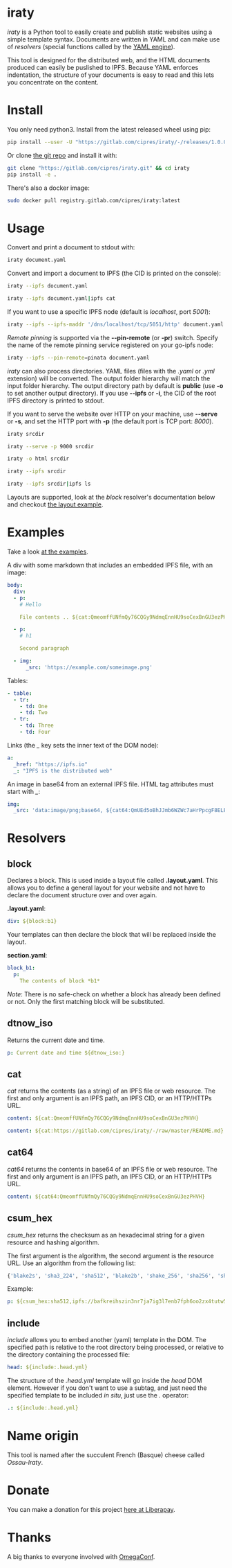 # iraty

*iraty* is a Python tool to easily create and publish static websites
using a simple template syntax. Documents are written in YAML and can make use
of *resolvers* (special functions called by the
[YAML engine](https://github.com/omry/omegaconf)).

This tool is designed for the distributed web, and the HTML documents produced can
easily be puslished to IPFS. Because YAML enforces indentation, the structure
of your documents is easy to read and this lets you concentrate on the content.

# Install

You only need python3. Install from the latest released wheel using pip:

```sh
pip install --user -U "https://gitlab.com/cipres/iraty/-/releases/1.0.0/downloads/iraty-1.0.0-py3-none-any.whl"
```

Or clone [the git repo](https://gitlab.com/cipres/iraty) and install it with:

```sh
git clone "https://gitlab.com/cipres/iraty.git" && cd iraty
pip install -e .
```

There's also a docker image:

```sh
sudo docker pull registry.gitlab.com/cipres/iraty:latest
```

# Usage

Convert and print a document to stdout with:

```sh
iraty document.yaml
```

Convert and import a document to IPFS (the CID is printed on the console):

```sh
iraty --ipfs document.yaml

iraty --ipfs document.yaml|ipfs cat
```

If you want to use a specific IPFS node (default is *localhost*, port *5001*):

```sh
iraty --ipfs --ipfs-maddr '/dns/localhost/tcp/5051/http' document.yaml
```

*Remote pinning* is supported via the **--pin-remote** (or **-pr**) switch.
Specify the name of the remote pinning service registered on your go-ipfs node:

```sh
iraty --ipfs --pin-remote=pinata document.yaml
```

*iraty* can also process directories. YAML files (files with the *.yaml*
or *.yml* extension) will be converted. The output folder hierarchy will match the
input folder hierarchy. The output directory path by default is **public**
(use **-o** to set another output directory).
If you use **--ipfs** or **-i**, the CID of the root IPFS directory is printed to stdout.

If you want to serve the website over HTTP on your machine, use
**--serve** or **-s**, and set the HTTP port with **-p** (the default port
is TCP port: *8000*).

```sh
iraty srcdir

iraty --serve -p 9000 srcdir

iraty -o html srcdir

iraty --ipfs srcdir

iraty --ipfs srcdir|ipfs ls
```

Layouts are supported, look at the *block* resolver's documentation below and
checkout [the layout example](https://gitlab.com/cipres/iraty/-/tree/master/examples/layout).

# Examples

Take a look [at the examples](https://gitlab.com/cipres/iraty/-/tree/master/examples).

A div with some markdown that includes an embedded IPFS file, with an image:

```yaml
body:
  div:
  - p:
    # Hello

    File contents .. ${cat:QmeomffUNfmQy76CQGy9NdmqEnnHU9soCexBnGU3ezPHVH}

  - p:
    # h1

    Second paragraph

  - img:
      _src: 'https://example.com/someimage.png'
```

Tables:

```yaml
- table:
  - tr:
    - td: One
    - td: Two
  - tr:
    - td: Three
    - td: Four
```

Links (the *_* key sets the inner text of the DOM node):

```yaml
a:
  _href: "https://ipfs.io"
  _: "IPFS is the distributed web"
```

An image in base64 from an external IPFS file. HTML tag attributes must
start with *_*:

```yaml
img:
  _src: 'data:image/png;base64, ${cat64:QmUEd5oBhJJmb6WZWc7aHrPpcgF8ELEvcxHo6q4M8uWY5Q}'
```

# Resolvers

## block

Declares a block. This is used inside a layout file called **.layout.yaml**.
This allows you to define a general layout for your website and not
have to declare the document structure over and over again.

**.layout.yaml**:

```yaml
div: ${block:b1}
```

Your templates can then declare the block that will be replaced inside
the layout.

**section.yaml**:

```yaml
block_b1:
  p:
    The contents of block *b1*
```

*Note*: There is no safe-check on whether a block has already been defined or
not. Only the first matching block will be substituted.

## dtnow_iso

Returns the current date and time.

```yaml
p: Current date and time ${dtnow_iso:}
```


## cat

*cat* returns the contents (as a string) of an IPFS file or web resource.
The first and only argument is an IPFS path, an IPFS CID, or an HTTP/HTTPs URL.

```yaml
content: ${cat:QmeomffUNfmQy76CQGy9NdmqEnnHU9soCexBnGU3ezPHVH}

content: ${cat:https://gitlab.com/cipres/iraty/-/raw/master/README.md}
```

## cat64

*cat64* returns the contents in base64 of an IPFS file or web resource.
The first and only argument is an IPFS path, an IPFS CID, or an HTTP/HTTPs URL.

```yaml
content: ${cat64:QmeomffUNfmQy76CQGy9NdmqEnnHU9soCexBnGU3ezPHVH}
```

## csum_hex

*csum_hex* returns the checksum as an hexadecimal string for a given resource
and hashing algorithm.

The first argument is the algorithm, the second argument is the resource URL.
Use an algorithm from the following list:

```python
{'blake2s', 'sha3_224', 'sha512', 'blake2b', 'shake_256', 'sha256', 'sha1', 'sha3_256', 'md5', 'sha3_384', 'sha384', 'shake_128', 'sha3_512', 'sha224'}
```

Example:

```yaml
p: ${csum_hex:sha512,ipfs://bafkreihszin3nr7ja7ig3l7enb7fph6oo2zx4tutw5qfaiw2kltmzqtp2i}
```

## include

*include* allows you to embed another (yaml) template in the DOM. The
specified path is relative to the root directory being processed, or relative
to the directory containing the processed file:

```yaml
head: ${include:.head.yml}
```

The structure of the *.head.yml* template will go inside the *head* DOM element.
However if you don't want to use a subtag, and just need the specified template
to be included *in situ*, just use the *.* operator:

```yaml
.: ${include:.head.yml}
```



# Name origin

This tool is named after the succulent French (Basque) cheese called *Ossau-Iraty*.

# Donate

You can make a donation for this project
[here at Liberapay](https://liberapay.com/galacteek).

# Thanks

A big thanks to everyone involved with [OmegaConf](https://github.com/omry/omegaconf).
